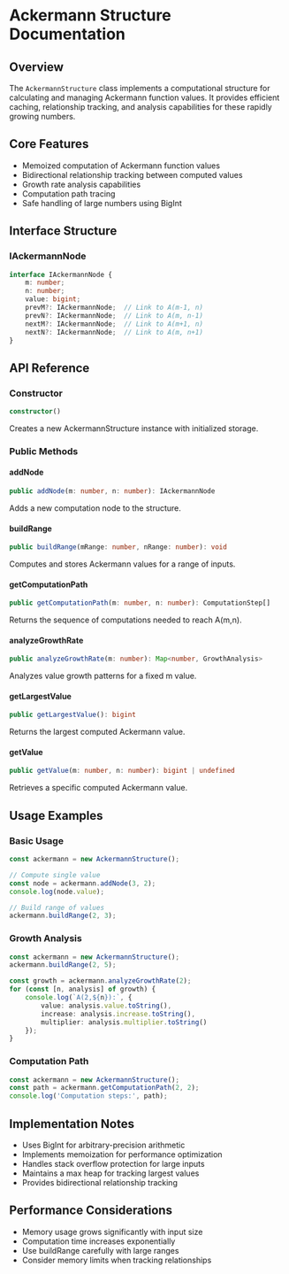 
# Ackermann Structure Documentation

## Overview
The `AckermannStructure` class implements a computational structure for calculating and managing Ackermann function values. It provides efficient caching, relationship tracking, and analysis capabilities for these rapidly growing numbers.

## Core Features
- Memoized computation of Ackermann function values
- Bidirectional relationship tracking between computed values
- Growth rate analysis capabilities
- Computation path tracing
- Safe handling of large numbers using BigInt

## Interface Structure

### IAckermannNode
```typescript
interface IAckermannNode {
    m: number;
    n: number;
    value: bigint;
    prevM?: IAckermannNode;  // Link to A(m-1, n)
    prevN?: IAckermannNode;  // Link to A(m, n-1)
    nextM?: IAckermannNode;  // Link to A(m+1, n)
    nextN?: IAckermannNode;  // Link to A(m, n+1)
}
```

## API Reference

### Constructor
```typescript
constructor()
```
Creates a new AckermannStructure instance with initialized storage.

### Public Methods

#### addNode
```typescript
public addNode(m: number, n: number): IAckermannNode
```
Adds a new computation node to the structure.

#### buildRange
```typescript
public buildRange(mRange: number, nRange: number): void
```
Computes and stores Ackermann values for a range of inputs.

#### getComputationPath
```typescript
public getComputationPath(m: number, n: number): ComputationStep[]
```
Returns the sequence of computations needed to reach A(m,n).

#### analyzeGrowthRate
```typescript
public analyzeGrowthRate(m: number): Map<number, GrowthAnalysis>
```
Analyzes value growth patterns for a fixed m value.

#### getLargestValue
```typescript
public getLargestValue(): bigint
```
Returns the largest computed Ackermann value.

#### getValue
```typescript
public getValue(m: number, n: number): bigint | undefined
```
Retrieves a specific computed Ackermann value.

## Usage Examples

### Basic Usage
```typescript
const ackermann = new AckermannStructure();

// Compute single value
const node = ackermann.addNode(3, 2);
console.log(node.value);

// Build range of values
ackermann.buildRange(2, 3);
```

### Growth Analysis
```typescript
const ackermann = new AckermannStructure();
ackermann.buildRange(2, 5);

const growth = ackermann.analyzeGrowthRate(2);
for (const [n, analysis] of growth) {
    console.log(`A(2,${n}):`, {
        value: analysis.value.toString(),
        increase: analysis.increase.toString(),
        multiplier: analysis.multiplier.toString()
    });
}
```

### Computation Path
```typescript
const ackermann = new AckermannStructure();
const path = ackermann.getComputationPath(2, 2);
console.log('Computation steps:', path);
```

## Implementation Notes
- Uses BigInt for arbitrary-precision arithmetic
- Implements memoization for performance optimization
- Handles stack overflow protection for large inputs
- Maintains a max heap for tracking largest values
- Provides bidirectional relationship tracking

## Performance Considerations
- Memory usage grows significantly with input size
- Computation time increases exponentially
- Use buildRange carefully with large ranges
- Consider memory limits when tracking relationships